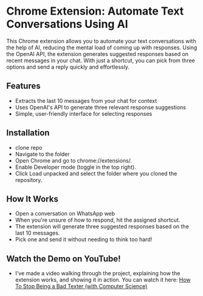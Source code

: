 # Chrome Extension: Automate Text Conversations Using AI
This Chrome extension allows you to automate your text conversations with the help of AI, reducing the mental load of coming up with responses. Using the OpenAI API, the extension generates suggested responses based on recent messages in your chat. With just a shortcut, you can pick from three options and send a reply quickly and effortlessly.

## Features
- Extracts the last 10 messages from your chat for context
- Uses OpenAI's API to generate three relevant response suggestions
- Simple, user-friendly interface for selecting responses
  
## Installation
- clone repo
- Navigate to the folder
- Open Chrome and go to chrome://extensions/.
- Enable Developer mode (toggle in the top right).
- Click Load unpacked and select the folder where you cloned the repository.
  
## How It Works
- Open a conversation on WhatsApp web 
- When you're unsure of how to respond, hit the assigned shortcut.
- The extension will generate three suggested responses based on the last 10 messages.
- Pick one and send it without needing to think too hard!

## Watch the Demo on YouTube!
- I've made a video walking through the project, explaining how the extension works, and showing it in action. You can watch it here: [How To Stop Being a Bad Texter (with Computer Science)](https://youtu.be/MyAMLpX9tz4)
